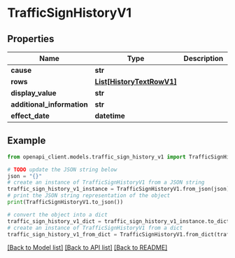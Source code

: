 # TrafficSignHistoryV1


## Properties

Name | Type | Description | Notes
------------ | ------------- | ------------- | -------------
**cause** | **str** |  | [optional] 
**rows** | [**List[HistoryTextRowV1]**](HistoryTextRowV1.md) |  | [optional] 
**display_value** | **str** |  | [optional] 
**additional_information** | **str** |  | [optional] 
**effect_date** | **datetime** |  | [optional] 

## Example

```python
from openapi_client.models.traffic_sign_history_v1 import TrafficSignHistoryV1

# TODO update the JSON string below
json = "{}"
# create an instance of TrafficSignHistoryV1 from a JSON string
traffic_sign_history_v1_instance = TrafficSignHistoryV1.from_json(json)
# print the JSON string representation of the object
print(TrafficSignHistoryV1.to_json())

# convert the object into a dict
traffic_sign_history_v1_dict = traffic_sign_history_v1_instance.to_dict()
# create an instance of TrafficSignHistoryV1 from a dict
traffic_sign_history_v1_from_dict = TrafficSignHistoryV1.from_dict(traffic_sign_history_v1_dict)
```
[[Back to Model list]](../README.md#documentation-for-models) [[Back to API list]](../README.md#documentation-for-api-endpoints) [[Back to README]](../README.md)


